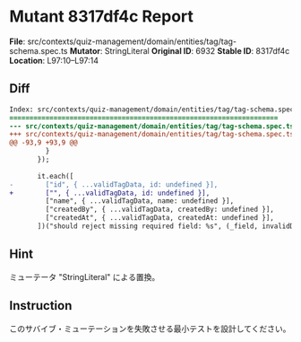 # Mutant 8317df4c Report

**File**: src/contexts/quiz-management/domain/entities/tag/tag-schema.spec.ts
**Mutator**: StringLiteral
**Original ID**: 6932
**Stable ID**: 8317df4c
**Location**: L97:10–L97:14

## Diff

```diff
Index: src/contexts/quiz-management/domain/entities/tag/tag-schema.spec.ts
===================================================================
--- src/contexts/quiz-management/domain/entities/tag/tag-schema.spec.ts	original
+++ src/contexts/quiz-management/domain/entities/tag/tag-schema.spec.ts	mutated #6932
@@ -93,9 +93,9 @@
         }
       });
 
       it.each([
-        ["id", { ...validTagData, id: undefined }],
+        ["", { ...validTagData, id: undefined }],
         ["name", { ...validTagData, name: undefined }],
         ["createdBy", { ...validTagData, createdBy: undefined }],
         ["createdAt", { ...validTagData, createdAt: undefined }],
       ])("should reject missing required field: %s", (_field, invalidData) => {
```

## Hint

ミューテータ "StringLiteral" による置換。

## Instruction

このサバイブ・ミューテーションを失敗させる最小テストを設計してください。
